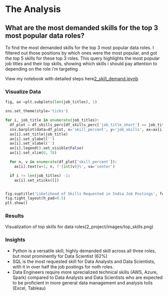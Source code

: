 # The Analysis

## What are the most demanded skills for the top 3 most popular data roles?

To find the most demanded skills for the top 3 most popular data roles. I filtered out those positions by which ones were the most popular, and got the top 5 skills for these top 3 roles. This query highlights the most popular job titles and their top skills, showing which skills i should pay attention to depending on the role i'm targeting

View my notebook with detailed steps here[2_skill_demand.ipynb](2_project/2_skill_demand.ipynb)

### Visualize Data

```python
fig, ax =plt.subplots(len(job_titles), 1)

sns.set_theme(style='ticks')

for i, job_title in enumerate(job_titles):
  df_plot = df_skills_perc[df_skills_perc['job_title_short'] == job_title].head(5)
  sns.barplot(data=df_plot, x='skill_percent', y='job_skills', ax=ax[i], palette='dark:b_r', hue='skill_count')
  ax[i].set_title(job_title)
  ax[i].set_ylabel('')
  ax[i].set_xlabel('')
  ax[i].legend().set_visible(False)
  ax[i].set_xlim(0, 78)

  for n, v in enumerate(df_plot['skill_percent']):
    ax[i].text(v+1, n, f'{int(v)}%', va='center')

  if i != len(job_titles) -1:
    ax[i].set_xticks([])


fig.suptitle('Likelihood of Skills Requested in India Job Postings', fontsize=16)
fig.tight_layout(h_pad=0.5)
plt.show()
```

### Results

Visualization of top skills for data roles(2_project/images/top_skills.png)

### Insights
- Python is a versatile skill, highly demanded skill across all three roles, but most prominently for Data Scientist (62%)
- SQL is the most requested skill for Data Analysts and Data Scientists, with it in over half the job postings for noth roles.
- Data Engineers require more sprecialized technical skills (AWS, Azure, Spark) compared to Data Analysts and Data Scientists who are expected to be proficient in more general data management and analysis toils (Excel, Tableau)